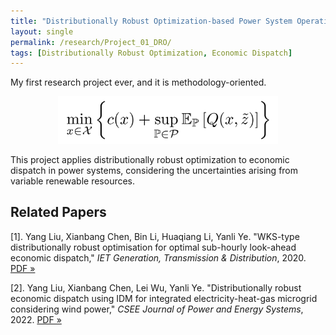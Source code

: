 ```yaml
---
title: "Distributionally Robust Optimization-based Power System Operations"
layout: single
permalink: /research/Project_01_DRO/
tags: [Distributionally Robust Optimization, Economic Dispatch]
---
```

My first research project ever, and it is methodology-oriented.
 
<p align="center">
  <img src="/assets/images/Project_01_Fig01_Title.gif" alt="Alt text" width="70%">
</p>
 
This project applies distributionally robust optimization to economic dispatch in power systems, considering the uncertainties arising from variable renewable resources.


## Related Papers
[1]. Yang Liu, Xianbang Chen, Bin Li, Huaqiang Li, Yanli Ye. "WKS-type distributionally robust optimisation for optimal sub-hourly look-ahead economic dispatch," *IET Generation, Transmission & Distribution*, 2020. [PDF »](/assets/papers/Project_01_Paper_01.pdf)

[2]. Yang Liu, Xianbang Chen, Lei Wu, Yanli Ye. "Distributionally robust economic dispatch using IDM for integrated electricity-heat-gas microgrid considering wind power," *CSEE Journal of Power and Energy Systems*, 2022. [PDF »](/assets/papers/Project_01_Paper_02.pdf)

